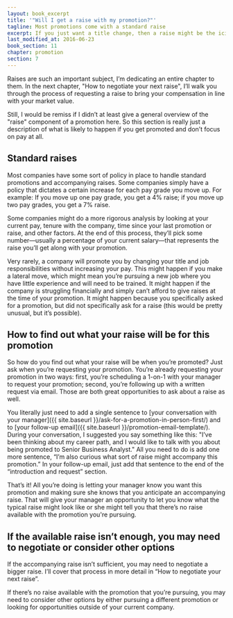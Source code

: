 ```yaml
---
layout: book_excerpt
title: '"Will I get a raise with my promotion?"'
tagline: Most promotions come with a standard raise
excerpt: If you just want a title change, then a raise might be the icing on top. But if you want a big raise with your promotion, you may need to specifically pursue it.
last_modified_at: 2016-06-23
book_section: 11
chapter: promotion
section: 7
---
```


Raises are such an important subject, I’m dedicating an entire chapter to them. In the next chapter, "How to negotiate your next raise", I’ll walk you through the process of requesting a raise to bring your compensation in line with your market value.

Still, I would be remiss if I didn’t at least give a general overview of the "raise" component of a promotion here. So this section is really just a description of what is likely to happen if you get promoted and don’t focus on pay at all.

## Standard raises

Most companies have some sort of policy in place to handle standard promotions and accompanying raises. Some companies simply have a policy that dictates a certain increase for each pay grade you move up. For example: If you move up one pay grade, you get a 4% raise; if you move up two pay grades, you get a 7% raise.

Some companies might do a more rigorous analysis by looking at your current pay, tenure with the company, time since your last promotion or raise, and other factors. At the end of this process, they’ll pick some number—usually a percentage of your current salary—that represents the raise you’ll get along with your promotion.

Very rarely, a company will promote you by changing your title and job responsibilities without increasing your pay. This might happen if you make a lateral move, which might mean you’re pursuing a new job where you have little experience and will need to be trained. It might happen if the company is struggling financially and simply can’t afford to give raises at the time of your promotion. It might happen because you specifically asked for a promotion, but did not specifically ask for a raise (this would be pretty unusual, but it’s possible).

## How to find out what your raise will be for this promotion

So how do you find out what your raise will be when you’re promoted? Just ask when you’re requesting your promotion. You’re already requesting your promotion in two ways: first, you’re scheduling a 1-on-1 with your manager to request your promotion; second, you’re following up with a written request via email. Those are both great opportunities to ask about a raise as well.

You literally just need to add a single sentence to [your conversation with your manager]({{ site.baseurl }}/ask-for-a-promotion-in-person-first/) and to [your follow-up email]({{ site.baseurl }}/promotion-email-template/). During your conversation, I suggested you say something like this: "I’ve been thinking about my career path, and I would like to talk with you about being promoted to Senior Business Analyst." All you need to do is add one more sentence, “I’m also curious what sort of raise might accompany this promotion.” In your follow-up email, just add that sentence to the end of the “introduction and request” section.

That’s it! All you’re doing is letting your manager know you want this promotion and making sure she knows that you anticipate an accompanying raise. That will give your manager an opportunity to let you know what the typical raise might look like or she might tell you that there’s no raise available with the promotion you're pursuing.

## If the available raise isn’t enough, you may need to negotiate or consider other options

If the accompanying raise isn’t sufficient, you may need to negotiate a bigger raise. I’ll cover that process in more detail in “How to negotiate your next raise”.

If there’s no raise available with the promotion that you’re pursuing, you may need to consider other options by either pursuing a different promotion or looking for opportunities outside of your current company.